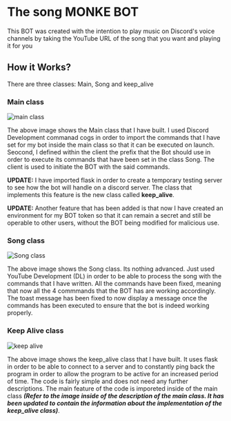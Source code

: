 # The song MONKE BOT
This BOT was created with the intention to play music on Discord's voice channels by taking the YouTube URL of the song that you want and playing it for you

## How it Works?

There are three classes: Main, Song and keep_alive

### Main class

![main class](https://user-images.githubusercontent.com/76923830/142286948-d806e4ab-20f8-48f1-b516-b0575eb3379f.JPG)

The above image shows the Main class that I have built. I used Discord Development commanad cogs in order to import the
commands that I have set for my bot inside the main class so that it can be executed on launch. Seocond, I defined
within the client the prefix that the Bot should use in order to execute its commands that have been set in the class Song.
The client is used to initiate the BOT with the said commands.

**UPDATE:** I have imported flask in order to create a temporary testing server to see how the bot will handle on a discord server.
The class that implements this feature is the new class called **keep_alive**.

**UPDATE:** Another feature that has been added is that now I have created an environment for my BOT token so that it can remain a secret
and still be operable to other users, without the BOT being modified for malicious use.

### Song class

![Song class](https://user-images.githubusercontent.com/76923830/142196941-7d791804-f926-478c-a5c5-505412fa6362.JPG)

The above image shows the Song class. Its nothing advanced. Just used YouTube Development (DL) in order to be able
to process the song with the commands that I have written. All the commands have been fixed, meaning that now all the 4 commmands
that the BOT has are working accordingly. The toast message has been fixed to now display a message once the commands has been executed
to ensure that the bot is indeed working properly.

### Keep Alive class

![keep alive](https://user-images.githubusercontent.com/76923830/142287455-3d193197-f879-48a5-b57f-25fb780ae512.JPG)

The above image shows the keep_alive class that I have built. It uses flask in order to be able to connect to a server
and to constantly ping back the program in order to allow the program to be active for an increased period of time. The
code is fairly simple and does not need any further descriptions. The main feature of the code is imporeted inside of the
main class _**(Refer to the image inside of the description of the main class. It has been updated to contain the information
about the implementation of the keep_alive class)**_.
